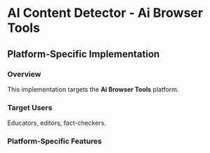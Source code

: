 # AI Content Detector - Ai Browser Tools

## Platform-Specific Implementation

### Overview
This implementation targets the **Ai Browser Tools** platform.

### Target Users
Educators, editors, fact-checkers.

### Platform-Specific Features
